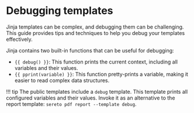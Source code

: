 # Debugging templates

Jinja templates can be complex, and debugging them can be challenging. This guide provides tips and techniques to help you debug your templates effectively.

Jinja contains two built-in functions that can be useful for debugging:

- `{{ debug() }}`: This function prints the current context, including all variables and their values.
- `{{ pprint(variable) }}`: This function pretty-prints a variable, making it easier to read complex data structures.

!!! tip
    The public templates include a `debug` template. This template prints all configured variables and their values. Invoke it as an alternative to the report template: `sereto pdf report --template debug`.
